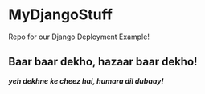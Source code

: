 # MyDjangoStuff
Repo for our Django Deployment Example!

## Baar baar dekho, hazaar baar dekho!
___yeh dekhne ke cheez hai, humara dil dubaay!___
